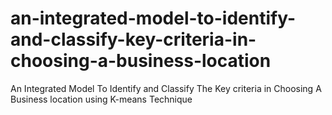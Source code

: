 # an-integrated-model-to-identify-and-classify-key-criteria-in-choosing-a-business-location
An Integrated Model To Identify and Classify The Key criteria in Choosing A Business location using K-means Technique
